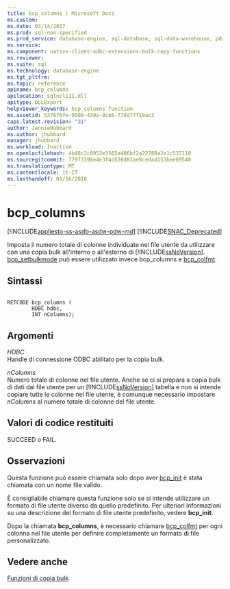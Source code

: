 ```yaml
---
title: bcp_columns | Microsoft Docs
ms.custom: 
ms.date: 03/14/2017
ms.prod: sql-non-specified
ms.prod_service: database-engine, sql-database, sql-data-warehouse, pdw
ms.service: 
ms.component: native-client-odbc-extensions-bulk-copy-functions
ms.reviewer: 
ms.suite: sql
ms.technology: database-engine
ms.tgt_pltfrm: 
ms.topic: reference
apiname: bcp_columns
apilocation: sqlncli11.dll
apitype: DLLExport
helpviewer_keywords: bcp_columns function
ms.assetid: 5376f6fe-9508-439a-8c66-778d77f19ac3
caps.latest.revision: "31"
author: JennieHubbard
ms.author: jhubbard
manager: jhubbard
ms.workload: Inactive
ms.openlocfilehash: 4b48c2c0953e3565a406bf2a22788a2e1c537110
ms.sourcegitcommit: 779f3398e4e3f4c626d81ae8cedad153bee69540
ms.translationtype: MT
ms.contentlocale: it-IT
ms.lasthandoff: 01/16/2018
---
```

# <a name="bcpcolumns"></a>bcp_columns
[!INCLUDE[appliesto-ss-asdb-asdw-pdw-md](../../includes/appliesto-ss-asdb-asdw-pdw-md.md)]
[!INCLUDE[SNAC_Deprecated](../../includes/snac-deprecated.md)]

  Imposta il numero totale di colonne individuate nel file utente da utilizzare con una copia bulk all'interno o all'esterno di [!INCLUDE[ssNoVersion](../../includes/ssnoversion-md.md)]. [bcp_setbulkmode](../../relational-databases/native-client-odbc-extensions-bulk-copy-functions/bcp-setbulkmode.md) può essere utilizzato invece bcp_columns e [bcp_colfmt](../../relational-databases/native-client-odbc-extensions-bulk-copy-functions/bcp-colfmt.md).  
  
## <a name="syntax"></a>Sintassi  
  
```  
  
RETCODE bcp_columns (  
        HDBC hdbc,  
        INT nColumns);  
```  
  
## <a name="arguments"></a>Argomenti  
 *HDBC*  
 Handle di connessione ODBC abilitato per la copia bulk.  
  
 *nColumns*  
 Numero totale di colonne nel file utente. Anche se ci si prepara a copia bulk di dati dal file utente per un [!INCLUDE[ssNoVersion](../../includes/ssnoversion-md.md)] tabella e non si intende copiare tutte le colonne nel file utente, è comunque necessario impostare *nColumns* al numero totale di colonne del file utente.  
  
## <a name="returns"></a>Valori di codice restituiti  
 SUCCEED o FAIL.  
  
## <a name="remarks"></a>Osservazioni  
 Questa funzione può essere chiamata solo dopo aver [bcp_init](../../relational-databases/native-client-odbc-extensions-bulk-copy-functions/bcp-init.md) è stata chiamata con un nome file valido.  
  
 È consigliabile chiamare questa funzione solo se si intende utilizzare un formato di file utente diverso da quello predefinito. Per ulteriori informazioni su una descrizione del formato di file utente predefinito, vedere **bcp_init**.  
  
 Dopo la chiamata **bcp_columns**, è necessario chiamare [bcp_colfmt](../../relational-databases/native-client-odbc-extensions-bulk-copy-functions/bcp-colfmt.md) per ogni colonna nel file utente per definire completamente un formato di file personalizzato.  
  
## <a name="see-also"></a>Vedere anche  
 [Funzioni di copia bulk](../../relational-databases/native-client-odbc-extensions-bulk-copy-functions/sql-server-driver-extensions-bulk-copy-functions.md)  
  
  
